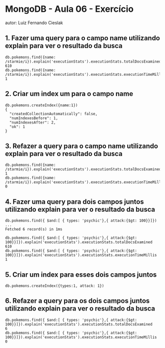 # MongoDB - Aula 06 - Exercício
autor: Luiz Fernando Cieslak

## 1. Fazer uma query para o campo name utilizando explain para ver o resultado da busca
```
db.pokemons.find({name: /starmie/i}).explain('executionStats').executionStats.totalDocsExamined
610
db.pokemons.find({name: /starmie/i}).explain('executionStats').executionStats.executionTimeMillis
1
```
## 2. Criar um index um para o campo name
```
db.pokemons.createIndex({name:1})
{
  "createdCollectionAutomatically": false,
  "numIndexesBefore": 1,
  "numIndexesAfter": 2,
  "ok": 1
}
```
## 3. Refazer a query para o campo name utilizando explain para ver o resultado da busca
```
db.pokemons.find({name: /starmie/i}).explain('executionStats').executionStats.totalDocsExamined
1
db.pokemons.find({name: /starmie/i}).explain('executionStats').executionStats.executionTimeMillis
0
```
## 4. Fazer uma query para dois campos juntos utilizando explain para ver o resultado da busca
```
db.pokemons.find({ $and:[ { types: 'psychic'},{ attack:{$gt: 100}}]})
...
Fetched 6 record(s) in 1ms

db.pokemons.find({ $and:[ { types: 'psychic'},{ attack:{$gt: 100}}]}).explain('executionStats').executionStats.totalDocsExamined
610
db.pokemons.find({ $and:[ { types: 'psychic'},{ attack:{$gt: 100}}]}).explain('executionStats').executionStats.executionTimeMillis
1
```
## 5. Criar um index para esses dois campos juntos
```
db.pokemons.createIndex({types:1, attack: 1})
```
## 6. Refazer a query para os dois campos juntos utilizando explain para ver o resultado da busca
```
db.pokemons.find({ $and:[ { types: 'psychic'},{ attack:{$gt: 100}}]}).explain('executionStats').executionStats.totalDocsExamined
6
db.pokemons.find({ $and:[ { types: 'psychic'},{ attack:{$gt: 100}}]}).explain('executionStats').executionStats.executionTimeMillis
0
```
